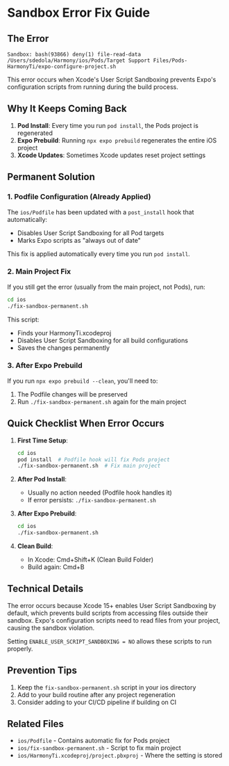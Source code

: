 # Sandbox Error Fix Guide

## The Error
```
Sandbox: bash(93866) deny(1) file-read-data /Users/sdedola/Harmony/ios/Pods/Target Support Files/Pods-HarmonyTi/expo-configure-project.sh
```

This error occurs when Xcode's User Script Sandboxing prevents Expo's configuration scripts from running during the build process.

## Why It Keeps Coming Back

1. **Pod Install**: Every time you run `pod install`, the Pods project is regenerated
2. **Expo Prebuild**: Running `npx expo prebuild` regenerates the entire iOS project
3. **Xcode Updates**: Sometimes Xcode updates reset project settings

## Permanent Solution

### 1. Podfile Configuration (Already Applied)

The `ios/Podfile` has been updated with a `post_install` hook that automatically:
- Disables User Script Sandboxing for all Pod targets
- Marks Expo scripts as "always out of date"

This fix is applied automatically every time you run `pod install`.

### 2. Main Project Fix

If you still get the error (usually from the main project, not Pods), run:

```bash
cd ios
./fix-sandbox-permanent.sh
```

This script:
- Finds your HarmonyTi.xcodeproj
- Disables User Script Sandboxing for all build configurations
- Saves the changes permanently

### 3. After Expo Prebuild

If you run `npx expo prebuild --clean`, you'll need to:

1. The Podfile changes will be preserved
2. Run `./fix-sandbox-permanent.sh` again for the main project

## Quick Checklist When Error Occurs

1. **First Time Setup**:
   ```bash
   cd ios
   pod install  # Podfile hook will fix Pods project
   ./fix-sandbox-permanent.sh  # Fix main project
   ```

2. **After Pod Install**:
   - Usually no action needed (Podfile hook handles it)
   - If error persists: `./fix-sandbox-permanent.sh`

3. **After Expo Prebuild**:
   ```bash
   cd ios
   ./fix-sandbox-permanent.sh
   ```

4. **Clean Build**:
   - In Xcode: Cmd+Shift+K (Clean Build Folder)
   - Build again: Cmd+B

## Technical Details

The error occurs because Xcode 15+ enables User Script Sandboxing by default, which prevents build scripts from accessing files outside their sandbox. Expo's configuration scripts need to read files from your project, causing the sandbox violation.

Setting `ENABLE_USER_SCRIPT_SANDBOXING = NO` allows these scripts to run properly.

## Prevention Tips

1. Keep the `fix-sandbox-permanent.sh` script in your ios directory
2. Add to your build routine after any project regeneration
3. Consider adding to your CI/CD pipeline if building on CI

## Related Files

- `ios/Podfile` - Contains automatic fix for Pods project
- `ios/fix-sandbox-permanent.sh` - Script to fix main project
- `ios/HarmonyTi.xcodeproj/project.pbxproj` - Where the setting is stored
